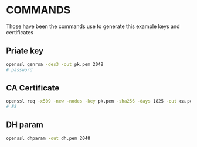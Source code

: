 # COMMANDS

Those have been the commands use to generate this example keys and certificates

## Priate key

```sh
openssl genrsa -des3 -out pk.pem 2048
# password
```

## CA Certificate

```sh
openssl req -x509 -new -nodes -key pk.pem -sha256 -days 1825 -out ca.pem
# ES
```

## DH param

```sh
openssl dhparam -out dh.pem 2048
```
